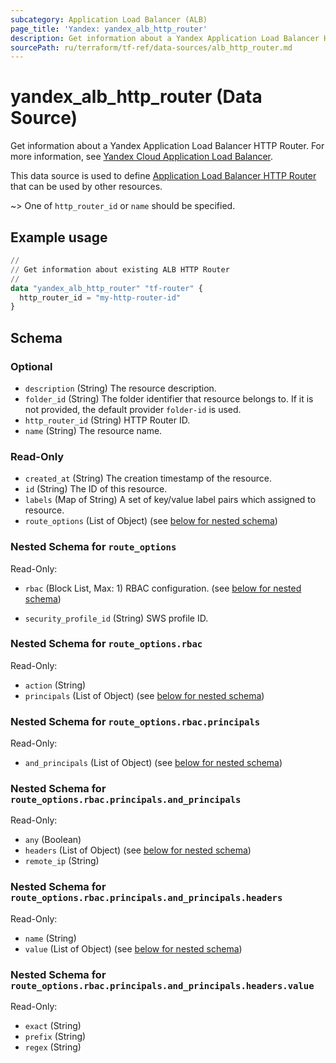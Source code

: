 ```yaml
---
subcategory: Application Load Balancer (ALB)
page_title: 'Yandex: yandex_alb_http_router'
description: Get information about a Yandex Application Load Balancer HTTP Router.
sourcePath: ru/terraform/tf-ref/data-sources/alb_http_router.md
---
```


# yandex_alb_http_router (Data Source)

Get information about a Yandex Application Load Balancer HTTP Router. For more information, see [Yandex Cloud Application Load Balancer](https://yandex.cloud/docs/application-load-balancer/quickstart).

This data source is used to define [Application Load Balancer HTTP Router](https://yandex.cloud/docs/application-load-balancer/concepts/http-router) that can be used by other resources.

~> One of `http_router_id` or `name` should be specified.

## Example usage

```terraform
//
// Get information about existing ALB HTTP Router
//
data "yandex_alb_http_router" "tf-router" {
  http_router_id = "my-http-router-id"
}
```

<!-- schema generated by tfplugindocs -->
## Schema

### Optional

- `description` (String) The resource description.
- `folder_id` (String) The folder identifier that resource belongs to. If it is not provided, the default provider `folder-id` is used.
- `http_router_id` (String) HTTP Router ID.
- `name` (String) The resource name.

### Read-Only

- `created_at` (String) The creation timestamp of the resource.
- `id` (String) The ID of this resource.
- `labels` (Map of String) A set of key/value label pairs which assigned to resource.
- `route_options` (List of Object) (see [below for nested schema](#nestedatt--route_options))

<a id="nestedatt--route_options"></a>
### Nested Schema for `route_options`

Read-Only:

- `rbac` (Block List, Max: 1) RBAC configuration. (see [below for nested schema](#nestedobjatt--route_options--rbac))

- `security_profile_id` (String) SWS profile ID.


<a id="nestedobjatt--route_options--rbac"></a>
### Nested Schema for `route_options.rbac`

Read-Only:

- `action` (String)
- `principals` (List of Object) (see [below for nested schema](#nestedobjatt--route_options--rbac--principals))

<a id="nestedobjatt--route_options--rbac--principals"></a>
### Nested Schema for `route_options.rbac.principals`

Read-Only:

- `and_principals` (List of Object) (see [below for nested schema](#nestedobjatt--route_options--rbac--principals--and_principals))

<a id="nestedobjatt--route_options--rbac--principals--and_principals"></a>
### Nested Schema for `route_options.rbac.principals.and_principals`

Read-Only:

- `any` (Boolean)
- `headers` (List of Object) (see [below for nested schema](#nestedobjatt--route_options--rbac--principals--and_principals--headers))
- `remote_ip` (String)

<a id="nestedobjatt--route_options--rbac--principals--and_principals--headers"></a>
### Nested Schema for `route_options.rbac.principals.and_principals.headers`

Read-Only:

- `name` (String)
- `value` (List of Object) (see [below for nested schema](#nestedobjatt--route_options--rbac--principals--and_principals--headers--value))

<a id="nestedobjatt--route_options--rbac--principals--and_principals--headers--value"></a>
### Nested Schema for `route_options.rbac.principals.and_principals.headers.value`

Read-Only:

- `exact` (String)
- `prefix` (String)
- `regex` (String)
